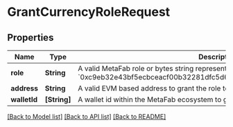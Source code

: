 # GrantCurrencyRoleRequest

## Properties
Name | Type | Description | Notes
------------ | ------------- | ------------- | -------------
**role** | **String** | A valid MetaFab role or bytes string representing a role, such as &#x60;minter&#x60; or &#x60;0xc9eb32e43bf5ecbceacf00b32281dfc5d6d700a0db676ea26ccf938a385ac3b7&#x60; | 
**address** | **String** | A valid EVM based address to grant the role to. | [optional] 
**walletId** | **[String]** | A wallet id within the MetaFab ecosystem to grant the role to. | [optional] 

[[Back to Model list]](../README.md#documentation-for-models) [[Back to API list]](../README.md#documentation-for-api-endpoints) [[Back to README]](../README.md)


